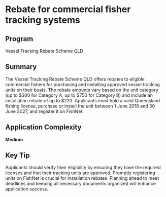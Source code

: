 # Rebate for commercial fisher tracking systems
  
## Program
Vessel Tracking Rebate Scheme QLD

## Summary
The Vessel Tracking Rebate Scheme QLD offers rebates to eligible commercial fishers for purchasing and installing approved vessel tracking units on their boats. The rebate amounts vary based on the unit category (up to $300 for Category A, up to $750 for Category B) and include an installation rebate of up to $220. Applicants must hold a valid Queensland fishing license, purchase or install the unit between 1 June 2018 and 30 June 2027, and register it on FishNet.

## Application Complexity
**Medium**

## Key Tip
Applicants should verify their eligibility by ensuring they have the required licenses and that their tracking units are approved. Promptly registering units on FishNet is crucial for installation rebates. Planning ahead to meet deadlines and keeping all necessary documents organized will enhance application success.
